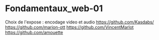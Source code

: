 # Fondamentaux_web-01
Choix de l'expose : encodage video et audio
https://github.com/Kasdabs/
https://github.com/marion-ott
https://github.com/VincentMarlot
https://github.com/amouette

